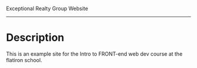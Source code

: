 Exceptional Realty Group Website

---

# Description

This is an example site for the Intro to FRONT-end web dev course at the flatiron school.
